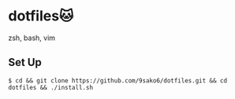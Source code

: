 # dotfiles🐱

zsh, bash, vim

## Set Up

```
$ cd && git clone https://github.com/9sako6/dotfiles.git && cd dotfiles && ./install.sh
```
